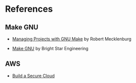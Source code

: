 # References

## Make GNU

- [Managing Projects with GNU Make](http://uploads.mitechie.com/books/Managing_Projects_with_GNU_Make_Third_Edition.pdf) by Robert Mecklenburg

- [Make GNU](http://irtfweb.ifa.hawaii.edu/~lockhart/engr/make.pdf) by Bright Star Engineering

## AWS

- [Build a Secure Cloud](https://asecure.cloud/)